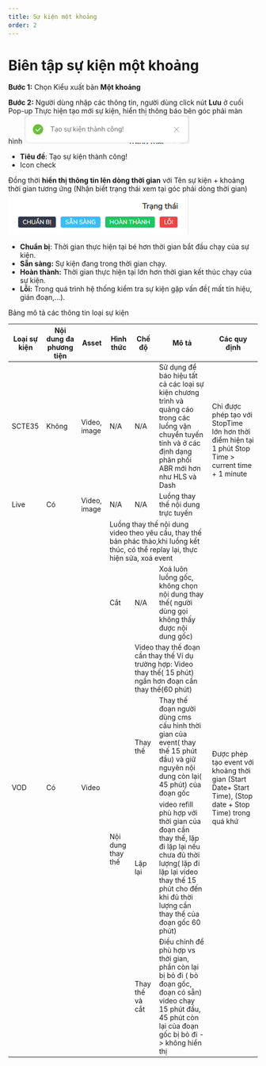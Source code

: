 ```yaml
---
title: Sự kiện một khoảng
order: 2
---
```

# Biên tập sự kiện một khoảng
**Bước 1:** Chọn Kiểu xuất bản **Một khoảng**

**Bước 2:** Người dùng nhập các thông tin, người dùng click nút **Lưu** ở cuối Pop-up
 Thực hiện tạo mới sự kiện, hiển thị thông báo bên góc phải màn hình
![](../../images/Notice_success_create_event.png)

* **Tiêu đề**:  Tạo sự kiện thành công!
* Icon check

Đồng thời **hiển thị thông tin lên dòng thời gian** với Tên sự kiện + khoảng thời gian tương ứng
(Nhận biết trạng thái xem tại góc phải dòng thời gian)
![](../../images/Status_Event.png)  

* **Chuẩn bị**: Thời gian thực hiện tại bé hơn thời gian bắt đầu chạy của sự kiện.
* **Sẵn sàng:** Sự kiện đang trong thời gian chạy.
* **Hoàn thành:** Thời gian thực hiện tại lớn hơn thời gian kết thúc chạy của sự kiện.
* **Lỗi:** Trong quá trình hệ thống kiểm tra sự kiện gặp vấn đề( mất tín hiệu, gián đoạn,...).

 Bảng mô tả các thông tin loại sự kiện


<table class="tg">
<thead>
  <tr>
    <th class="tg-0pky" style="font-weight:bold" >Loại sự kiện</th>
    <th class="tg-0pky" style="font-weight:bold" >Nội dung đa phương tiện</th>
    <th class="tg-0pky" style="font-weight:bold" >Asset</th>
    <th class="tg-0pky" style="font-weight:bold">Hình thức</th>
    <th class="tg-0pky" style="font-weight:bold">Chế độ</th>
    <th class="tg-0pky" style="font-weight:bold">Mô tả</th>
    <th class="tg-0pky" style="font-weight:bold">Các quy định</th>
  </tr>
</thead>
<tbody>
  <tr>
    <td class="tg-0pky">SCTE35</td>
    <td class="tg-0pky">Không</td>
    <td class="tg-0pky"> Video, image</td>
    <td class="tg-0pky">N/A</td>
    <td class="tg-0pky">N/A</td>
    <td class="tg-0pky">Sử dụng để báo hiệu tất cả các loại sự kiện chương trình và quảng cáo trong các luồng vận chuyển tuyến tính và ở các định dạng phân phối ABR mới hơn như HLS và Dash</td>
    <td class="tg-0pky" rowspan="2" >Chỉ được phép tạo với StopTime lớn hơn thời điểm hiện tại 1 phút Stop Time > current time + 1 minute</td>
  </tr>
  <tr>
    <td class="tg-0pky">Live</td>
    <td class="tg-0pky">Có</td>
    <td class="tg-0pky">Video, image</td>
    <td class="tg-0pky">N/A</td>
    <td class="tg-0pky">N/A</td>
    <td class="tg-0pky">Luồng thay thế nội dung trực tuyến</td>
  </tr>
  <tr>
    <td class="tg-0pky" rowspan="6">VOD</td>
    <td class="tg-0pky" rowspan="6">Có</td>
    <td class="tg-0pky" rowspan="6">Video</td>
    <td class="tg-0pky" colspan="3">Luồng thay thế nội dung video theo yêu cầu, thay thế bản phác thảo,khi luồng kết thúc, có thể replay lại, thực hiện sửa, xoá event</td>
    <td class="tg-0pky" rowspan="6">Được phép tạo event với khoảng thời gian (Start Date+ Start Time), (Stop date + Stop Time) trong quá khứ</td>
  </tr>
  <tr>
    <td class="tg-0pky">Cắt</td>
    <td class="tg-0pky">N/A</td>
    <td class="tg-0pky">Xoá luôn luồng gốc, không chọn nội dung thay thế( người dùng gọi không thấy được nội dung gốc)</td>
  </tr>
  <tr>
    <td class="tg-0pky" rowspan="4">Nội dung thay thế</td>
    <td class="tg-0pky" colspan="2">Video thay thế đoạn cần thay thế Ví dụ trường hợp: Video thay thế( 15 phút) ngắn hơn đoạn cần thay thế(60 phút)</td>
  </tr>
  <tr>
    <td class="tg-0pky">Thay thế</td>
    <td class="tg-0pky">Thay thế đoạn người dùng cms cấu hình thời gian của event( thay thế 15 phút đầu) và giữ nguyên nội dung còn lại( 45 phút) của đoạn gốc</td>
  </tr>
  <tr>
    <td class="tg-0pky">Lặp lại</td>
    <td class="tg-0pky">video refill phù hợp với thời gian của đoạn cần thay thế, lặp đi lặp lại nếu chưa đủ thời lượng( lặp đi lặp lại video thay thế 15 phút cho đến khi đủ thời lượng cần thay thế của đoạn gốc 60 phút)</td>
  </tr>
  <tr>
    <td class="tg-0pky">Thay thế và cắt</td>
    <td class="tg-0pky">Điều chỉnh để phù hợp vs thời gian, phần còn lại bị bỏ đi ( bỏ đoạn gốc, đoạn có sẵn) video chạy 15 phút đầu, 45 phút còn lại của đoạn gốc bị bỏ đi -> không hiển thị</td>
  </tr>
</tbody>
</table>


